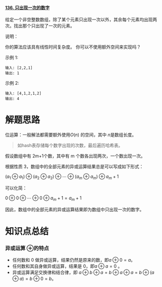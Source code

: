#### [136. 只出现一次的数字](https://leetcode-cn.com/problems/single-number/)

给定一个非空整数数组，除了某个元素只出现一次以外，其余每个元素均出现两次。找出那个只出现了一次的元素。

说明：

你的算法应该具有线性时间复杂度。 你可以不使用额外空间来实现吗？

示例 1:

```
输入: [2,2,1]
输出: 1
```


示例 2:

```
输入: [4,1,2,1,2]
输出: 4
```

# 解题思路

位运算：一般解法都需要额外使用$O(n)$ 的空间，其中 $n$是数组长度。

> 如hash表存储每个数字出现的次数，最后遍历哈希表。

假设数组中有 2m+1个数，其中有 m 个数各出现两次，一个数出现一次。

根据性质 3，数组中的全部元素的异或运算结果总是可以写成如下形式：

$(a_1⊕a_1)⊕(a_2⊕a_2)⊕⋯⊕(a_m⊕a_m)⊕a_m+1$

可以化简：

$0⊕0⊕⋯⊕0⊕a_m+1=a_m+1$

因此，数组中的全部元素的异或运算结果即为数组中只出现一次的数字。

# 知识点总结

### 异或运算 $\oplus$的特点

- 任何数和 0 做异或运算，结果仍然是原来的数，即$a \oplus 0=a$。
- 任何数和其自身做异或运算，结果是 0，即$a \oplus a=0$ 。
- 异或运算满足交换律和结合律，即 $a \oplus b \oplus a=b \oplus a \oplus a=b \oplus (a \oplus a)=b \oplus0=b$。

